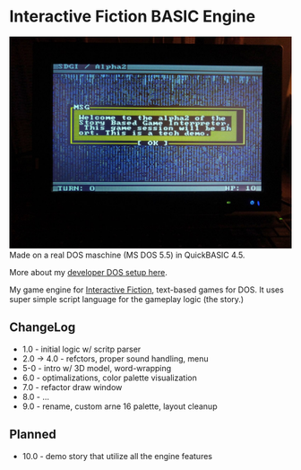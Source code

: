 # Interactive Fiction BASIC Engine

![Cover image](signal-2021-06-26-223143.jpeg)
Made on a real DOS maschine (MS DOS 5.5) in QuickBASIC 4.5.

More about my [developer DOS setup here](https://bits.p1x.in/using-ms-dos-and-wordstar-in-2021/).

My game engine for [Interactive Fiction](https://en.wikipedia.org/wiki/Interactive_fiction), text-based games for DOS. It uses super simple script language for the gameplay logic (the story.)

## ChangeLog

- 1.0 - initial logic w/ scritp parser
- 2.0 -> 4.0 - refctors, proper sound handling, menu
- 5-0 - intro w/ 3D model, word-wrapping
- 6.0 - optimalizations, color palette visualization
- 7.0 - refactor draw window
- 8.0 - ...
- 9.0 - rename, custom arne 16 palette, layout cleanup

## Planned

- 10.0 - demo story that utilize all the engine features
